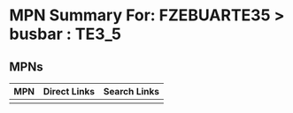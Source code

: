 



# MPN Summary For: FZEBUARTE35 > busbar : TE3_5

## MPNs
  

|MPN|Direct Links|Search Links|
| :--- | :--- | :--- |
||||
